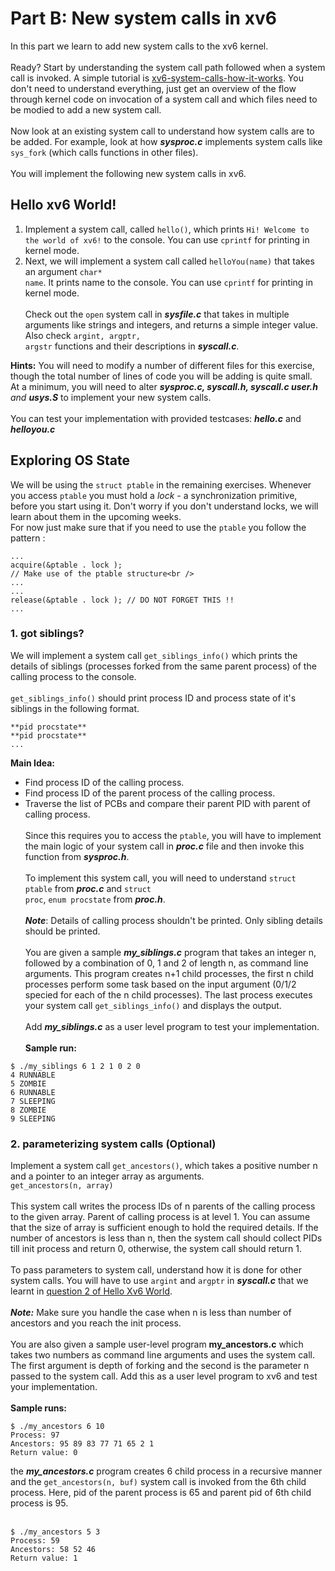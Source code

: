 # Part B: New system calls in xv6 #

In this part we learn to add new system calls to the xv6 kernel.<br /> <br />
Ready? Start by understanding the system call path followed when a system call is invoked. A simple tutorial is [xv6-system-calls-how-it-works](https://medium.com/@flag_seeker/xv6-system-calls-how-it-works-c541408f21ff). You don't need to understand everything, just get an overview of the flow through kernel code on invocation of a system call and which files need to be modied to add a new system call.<br /><br />
Now look at an existing system call to understand how system calls are to be added. For example, look at how _**sysproc.c**_ implements system calls like <code>sys_fork</code> (which calls functions in other files).<br /><br />
You will implement the following new system calls in xv6.<br />
## Hello xv6 World! ##
1. Implement a system call, called <code>hello()</code>, which prints <code>Hi! Welcome to the world of xv6!</code> to the console. You can use <code>cprintf</code> for printing in kernel mode.
2. Next, we will implement a system call called <code>helloYou(name)</code> that takes an argument <code>char* name</code>. It prints name to the console. You can use <code>cprintf</code> for printing in kernel mode.<br /><br />
Check out the <code>open</code> system call in _**sysfile.c**_ that takes in multiple arguments like strings and integers, and returns a simple integer value.<br />
Also check <code>argint, argptr, argstr</code> functions and their descriptions in _**syscall.c**_.

**Hints:** You will need to modify a number of different files for this exercise, though the total number of lines of code you will be adding is quite small.<br />
At a minimum, you will need to alter _**sysproc.c, syscall.h, syscall.c user.h** and **usys.S**_ to implement your new system calls.<br /><br />
You can test your implementation with provided testcases: _**hello.c**_ and _**helloyou.c**_

## Exploring OS State ##
We will be using the <code>struct ptable</code> in the remaining exercises. Whenever you access <code>ptable</code> you must hold a _lock_ - a synchronization primitive, before you start using it. Don't worry if you don't understand locks, we will learn about them in the upcoming weeks.<br />
For now just make sure that if you need to use the <code>ptable</code> you follow the pattern :<br />
```
...
acquire(&ptable . lock );
// Make use of the ptable structure<br />
...
...
release(&ptable . lock ); // DO NOT FORGET THIS !!
...
```
### 1. **got siblings?**  
We will implement a system call <code>get_siblings_info()</code> which prints the details of siblings (processes forked from the same parent process) of the calling process to the console.<br /><br />
<code>get_siblings_info()</code> should print process ID and process state of it's siblings in the following format.<br />
```console
**pid procstate**
**pid procstate**
...
```
**Main Idea:**<br />
- Find process ID of the calling process.
- Find process ID of the parent process of the calling process.
- Traverse the list of PCBs and compare their parent PID with parent of calling process.<br /><br />
Since this requires you to access the <code>ptable</code>, you will have to implement the main logic of your system call in _**proc.c**_ file and then invoke this function from _**sysproc.h**_.<br /><br />
To implement this system call, you will need to understand <code>struct ptable</code> from _**proc.c**_ and <code>struct proc</code>, <code>enum procstate</code> from _**proc.h**_.<br /><br />
_**Note**_: Details of calling process shouldn't be printed. Only sibling details should be printed.<br /><br />
You are given a sample _**my_siblings.c**_ program that takes an integer n, followed by a combination of 0, 1 and 2 of length n, as command line arguments. This program creates n+1 child processes, the first n child processes perform some task based on the input argument (0/1/2 specied for each of the n child processes). The last process executes your system call <code>get_siblings_info()</code> and displays the output.<br /><br />
Add _**my_siblings.c**_ as a user level program to test your implementation.<br /><br />
**Sample run:**<br />
```console
$ ./my_siblings 6 1 2 1 0 2 0 
4 RUNNABLE
5 ZOMBIE
6 RUNNABLE
7 SLEEPING
8 ZOMBIE
9 SLEEPING
```

### 2. **parameterizing system calls** (Optional)
Implement a system call <code>get_ancestors()</code>, which takes a positive number n and a pointer to an integer array as arguments.<br />
<code>get_ancestors(n, array)</code><br /><br />
This system call writes the process IDs of n parents of the calling process to the given array. Parent of calling process is at level 1. You can assume that the size of array is sufficient enough to hold the required details. If the number of ancestors is less than n, then the system call should collect PIDs till init process and return 0, otherwise, the system call should return 1.<br /><br />
To pass parameters to system call, understand how it is done for other system calls. You will have to use <code>argint</code> and <code>argptr</code> in _**syscall.c**_ that we learnt in [question 2 of Hello Xv6 World](https://github.com/cserl-iitb/bootcamp2022/tree/main/os_internals/week-2/part_b#hello-xv6-world).<br /><br />
_**Note:**_ Make sure you handle the case when n is less than number of ancestors and you reach the init process.<br /><br />
You are also given a sample user-level program **my_ancestors.c** which takes two numbers as command line arguments and uses the system call. The first argument is depth of forking and the second is the parameter n passed to the system call. Add this as a user level program to xv6 and test your implementation.<br /><br />
**Sample runs:**
```console
$ ./my_ancestors 6 10
Process: 97
Ancestors: 95 89 83 77 71 65 2 1
Return value: 0
```
the _**my_ancestors.c**_ program creates 6 child process in a recursive manner and the <code>get_ancestors(n, buf)</code> system call is invoked from the 6th child process. Here, pid of the parent process is 65 and parent pid of 6th child process is 95.<br /><br />
```console
$ ./my_ancestors 5 3
Process: 59
Ancestors: 58 52 46
Return value: 1
```
